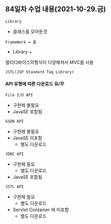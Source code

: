 ## 84일차 수업 내용(2021-10-29.금)

` Library `

- 클래스를 모아둔것

` FrameWork = 틀 `

- Library + 

멀티디바이스의형식이 다양해져서 MVC를 사용



` JSTL(JSP Standard Tag Library) `



#### API 유형에 따른 다운로드 유/무

` File I/O API `

- 구현체 불필요
- JavaSE 포함됨



` GSON API `

- 구현체 불필요
- JavaSE 미포함
  - 별도 다운로드



` JDBC API `

- 구현체 필요
  - 별도 다운로드
- JavaSE 포함됨



` JSTL API `

- 구현체 필요
  - 별도 다운로드
- Servlet Container 에 미포함
  - 별도 다운로드



